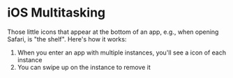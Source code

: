 # iOS Multitasking

Those little icons that appear at the bottom of an app, e.g., when opening Safari, is "the shelf". Here's how it works:

1. When you enter an app with multiple instances, you'll see a icon of each instance
2. You can swipe up on the instance to remove it
